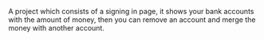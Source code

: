 A project which consists of a signing in page, it shows your bank accounts with the amount of money, then you can remove an account and merge the money with another account.
